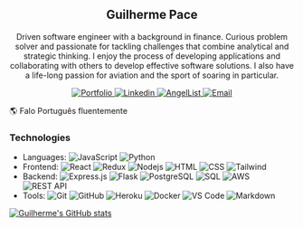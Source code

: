 <h2 align="center">Guilherme Pace</h2>

<p align="center">Driven software engineer with a background in finance. Curious problem solver and passionate for tackling challenges that combine analytical and strategic thinking. I enjoy the process of developing applications and collaborating with others to develop effective software solutions. I also have a life-long passion for aviation and the sport of soaring in particular.</p>

<p align="center">
  <a href="https://guipace.github.io/">
    <img
      alt="Portfolio"
      src="https://img.shields.io/badge/Portfolio-29bb89?logoColor=white&style=for-the-badge"
    />
  </a>
  <a href="https://www.linkedin.com/in/guilhermepace/">
    <img
      alt="Linkedin"
      src="https://img.shields.io/badge/linkedin-29bb89?logo=linkedin&logoColor=white&style=for-the-badge"
    />
  </a>
  <a href="https://angel.co/u/guilherme-pace">
    <img
      alt="AngelList"
      src="https://img.shields.io/badge/AngelList-29bb89?logo=angellist&logoColor=white&style=for-the-badge"
    />
  </a>
  <a href="mailto:pace.gui@gmail.com">
    <img
      alt="Email"
      src="https://img.shields.io/badge/email-29bb89?style=for-the-badge&logo=Gmail&logoColor=white"
    />
  </a>
</p>

🌎 Falo Português fluentemente

### Technologies
* Languages: 
    ![JavaScript](https://img.shields.io/badge/JavaScript-informational?style=flat-square&logo=javascript&logoColor=white&color=151414)
    ![Python](https://img.shields.io/badge/Python-informational?style=flat-square&logo=python&logoColor=white&color=151414)
* Frontend: 
    ![React](https://img.shields.io/badge/React-informational?style=flat-square&logo=react&logoColor=white&color=151414)
    ![Redux](https://img.shields.io/badge/Redux-informational?style=flat-square&logo=redux&logoColor=white&color=151414)
    ![Nodejs](https://img.shields.io/badge/Node.js-informational?style=flat-square&logo=node.js&logoColor=white&color=151414)
    ![HTML](https://img.shields.io/badge/HTML-informational?style=flat-square&logo=html5&logoColor=white&color=151414)
    ![CSS](https://img.shields.io/badge/CSS-informational?style=flat-square&logo=css3&logoColor=white&color=151414)
    ![Tailwind](https://img.shields.io/badge/Tailwind-informational?style=flat-square&logo=tailwind-css&logoColor=white&color=151414)
* Backend: 
    ![Express.js](https://img.shields.io/badge/Express.js-informational?style=flat-square&color=151414)
    ![Flask](https://img.shields.io/badge/Flask-informational?style=flat-square&logo=flask&logoColor=white&color=151414)
    ![PostgreSQL](https://img.shields.io/badge/PostgreSQL-informational?style=flat-square&logo=postgresql&logoColor=white&color=151414)
    ![SQL](https://img.shields.io/badge/SQL-informational?style=flat-square&logo=sql&logoColor=white&color=151414)
    ![AWS](https://img.shields.io/badge/AWS%20S3-informational?style=flat-square&logo=amazon-aws&logoColor=white&color=151414)
    ![REST API](https://img.shields.io/badge/REST%20API-informational?style=flat-square&color=151414)
* Tools: 
    ![Git](https://img.shields.io/badge/Git-informational?style=flat-square&logo=git&logoColor=white&color=151414)
    ![GitHub](https://img.shields.io/badge/GitHub-informational?style=flat-square&logo=github&logoColor=white&color=151414)
    ![Heroku](https://img.shields.io/badge/Heroku-informational?style=flat-square&logo=heroku&logoColor=white&color=151414)
    ![Docker](https://img.shields.io/badge/Docker-informational?style=flat-square&logo=docker&logoColor=white&color=151414)
    ![VS Code](https://img.shields.io/badge/VS%20Code-informational?style=flat-square&logo=visual-studio-code&logoColor=white&color=151414)
    ![Markdown](https://img.shields.io/badge/Markdown-informational?style=flat-square&logo=markdown&logoColor=white&color=151414)

[![Guilherme's GitHub stats](https://github-readme-stats.vercel.app/api?username=guipace&count_private=true&show_icons=true&theme=dark&hide_rank=true&hide_title=true)](https://github.com/guipace/github-readme-stats)

<!--
**guipace/guipace** is a ✨ _special_ ✨ repository because its `README.md` (this file) appears on your GitHub profile.

Here are some ideas to get you started:

- 🔭 I’m currently working on ...
- 🌱 I’m currently learning ...
- 👯 I’m looking to collaborate on ...
- 🤔 I’m looking for help with ...
- 💬 Ask me about ...
- 📫 How to reach me: ...
- 😄 Pronouns: ...
- ⚡ Fun fact: ...
-->
